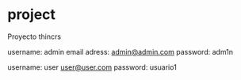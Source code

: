 # project
Proyecto thincrs

username: admin
email adress: admin@admin.com
password: adm1n

username: user
user@user.com
password: usuario1
